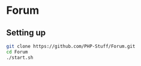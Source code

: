 # Forum
## Setting up
```sh
git clone https://github.com/PHP-Stuff/Forum.git
cd Forum
./start.sh
```
